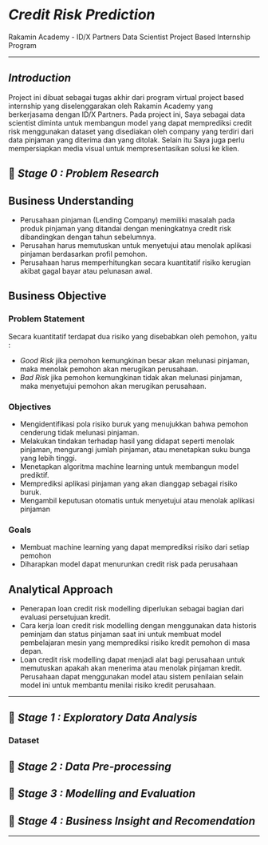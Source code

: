 # *Credit Risk Prediction* 
Rakamin Academy - ID/X Partners Data Scientist Project Based Internship Program

---
## *Introduction*
Project ini dibuat sebagai tugas akhir dari program virtual project based internship yang diselenggarakan  oleh Rakamin Academy yang berkerjasama dengan ID/X Partners.
Pada project ini, Saya sebagai data scientist diminta untuk membangun model yang dapat memprediksi credit risk menggunakan dataset yang disediakan oleh company yang terdiri dari data pinjaman yang diterima dan yang ditolak. 
Selain itu Saya juga perlu mempersiapkan media visual untuk mempresentasikan solusi ke klien. 


## 📂 *Stage 0 : Problem Research*
## Business Understanding
- Perusahaan pinjaman (Lending Company) memiliki masalah pada produk pinjaman yang ditandai dengan meningkatnya credit risk dibandingkan dengan tahun sebelumnya.
- Perusahan harus memutuskan untuk menyetujui atau menolak aplikasi pinjaman berdasarkan profil pemohon.
- Perusahaan harus memperhitungkan secara kuantitatif risiko kerugian akibat gagal bayar atau pelunasan awal.
  
## Business Objective
### Problem Statement
Secara kuantitatif terdapat dua risiko yang disebabkan oleh pemohon, yaitu :
- *Good Risk* jika pemohon kemungkinan besar akan melunasi pinjaman, maka menolak pemohon akan merugikan perusahaan.
- *Bad Risk* jika pemohon kemungkinan tidak akan melunasi pinjaman, maka menyetujui pemohon akan merugikan perusahaan.

### Objectives
- Mengidentifikasi pola risiko buruk yang menujukkan bahwa pemohon cenderung tidak melunasi pinjaman.
- Melakukan tindakan terhadap hasil yang didapat seperti menolak pinjaman, mengurangi jumlah pinjaman, atau menetapkan suku bunga yang lebih tinggi.
- Menetapkan algoritma machine learning untuk membangun model prediktif.
- Memprediksi aplikasi pinjaman yang akan dianggap sebagai risiko buruk.
- Mengambil keputusan otomatis untuk menyetujui atau menolak aplikasi pinjaman

### Goals
- Membuat machine learning yang dapat memprediksi risiko dari setiap pemohon
- Diharapkan model dapat menurunkan credit risk pada perusahaan

## Analytical Approach
- Penerapan loan credit risk modelling diperlukan sebagai bagian dari evaluasi persetujuan kredit.
- Cara kerja loan credit risk modelling dengan  menggunakan data historis peminjam dan status pinjaman saat ini untuk membuat model pembelajaran mesin yang memprediksi risiko kredit pemohon di masa depan.
- Loan credit risk modelling dapat menjadi  alat bagi perusahaan untuk memutuskan apakah akan menerima atau menolak pinjaman kredit. Perusahaan dapat menggunakan model atau sistem penilaian selain model ini  untuk membantu menilai risiko kredit perusahaan.
---

## 📂 *Stage 1 : Exploratory Data Analysis*
### Dataset

## 📂 *Stage 2 : Data Pre-processing*

## 📂 *Stage 3 : Modelling and Evaluation*

## 📂 *Stage 4 : Business Insight and Recomendation*
---
